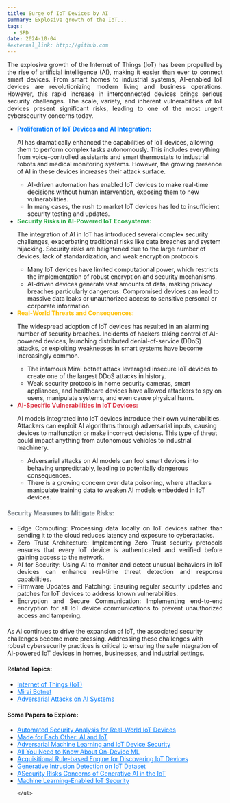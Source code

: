 ```yaml
---
title: Surge of IoT Devices by AI
summary: Explosive growth of the IoT...
tags:
  - SPD
date: 2024-10-04
#external_link: http://github.com
---
```


<div class="research-section">
    <div style="text-align: justify;">
        <p>The explosive growth of the Internet of Things (IoT) has been propelled by the rise of artificial intelligence (AI), making it easier than ever to connect smart devices. From smart homes to industrial systems, AI-enabled IoT devices are revolutionizing modern living and business operations. However, this rapid increase in interconnected devices brings serious security challenges. The scale, variety, and inherent vulnerabilities of IoT devices present significant risks, leading to one of the most urgent cybersecurity concerns today.</p>
    </div>

<!--more-->

<ul class="project-steps">
        <li>
            <strong style="color: #007BFF;">Proliferation of IoT Devices and AI Integration:</strong>
            <p>AI has dramatically enhanced the capabilities of IoT devices, allowing them to perform complex tasks autonomously. This includes everything from voice-controlled assistants and smart thermostats to industrial robots and medical monitoring systems. However, the growing presence of AI in these devices increases their attack surface.</p>
            <ul class="sub-steps">
                <li>AI-driven automation has enabled IoT devices to make real-time decisions without human intervention, exposing them to new vulnerabilities.</li>
                <li>In many cases, the rush to market IoT devices has led to insufficient security testing and updates.</li>
            </ul>
        </li>
        <li>
            <strong style="color: #28A745;">Security Risks in AI-Powered IoT Ecosystems:</strong>
            <p>The integration of AI in IoT has introduced several complex security challenges, exacerbating traditional risks like data breaches and system hijacking. Security risks are heightened due to the large number of devices, lack of standardization, and weak encryption protocols.</p>
            <ul class="sub-steps">
                <li>Many IoT devices have limited computational power, which restricts the implementation of robust encryption and security mechanisms.</li>
                <li>AI-driven devices generate vast amounts of data, making privacy breaches particularly dangerous. Compromised devices can lead to massive data leaks or unauthorized access to sensitive personal or corporate information.</li>
            </ul>
        </li>
        <li>
            <strong style="color: #FFC107;">Real-World Threats and Consequences:</strong>
            <p>The widespread adoption of IoT devices has resulted in an alarming number of security breaches. Incidents of hackers taking control of AI-powered devices, launching distributed denial-of-service (DDoS) attacks, or exploiting weaknesses in smart systems have become increasingly common.</p>
            <ul class="sub-steps">
                <li>The infamous Mirai botnet attack leveraged insecure IoT devices to create one of the largest DDoS attacks in history.</li>
                <li>Weak security protocols in home security cameras, smart appliances, and healthcare devices have allowed attackers to spy on users, manipulate systems, and even cause physical harm.</li>
            </ul>
        </li>
        <li>
            <strong style="color: #DC3545;">AI-Specific Vulnerabilities in IoT Devices:</strong>
            <p>AI models integrated into IoT devices introduce their own vulnerabilities. Attackers can exploit AI algorithms through adversarial inputs, causing devices to malfunction or make incorrect decisions. This type of threat could impact anything from autonomous vehicles to industrial machinery.</p>
            <ul class="sub-steps">
                <li>Adversarial attacks on AI models can fool smart devices into behaving unpredictably, leading to potentially dangerous consequences.</li>
                <li>There is a growing concern over data poisoning, where attackers manipulate training data to weaken AI models embedded in IoT devices.</li>
            </ul>
        </li>
    </ul>

<div style="text-align: justify;">
        <h4 style="color: #6C757D;">Security Measures to Mitigate Risks:</h4>
        <ul class="skills-list">
            <li><span class="skill-name">Edge Computing:</span> Processing data locally on IoT devices rather than sending it to the cloud reduces latency and exposure to cyberattacks.</li>
            <li><span class="skill-name">Zero Trust Architecture:</span> Implementing Zero Trust security protocols ensures that every IoT device is authenticated and verified before gaining access to the network.</li>
            <li><span class="skill-name">AI for Security:</span> Using AI to monitor and detect unusual behaviors in IoT devices can enhance real-time threat detection and response capabilities.</li>
            <li><span class="skill-name">Firmware Updates and Patching:</span> Ensuring regular security updates and patches for IoT devices to address known vulnerabilities.</li>
            <li><span class="skill-name">Encryption and Secure Communication:</span> Implementing end-to-end encryption for all IoT device communications to prevent unauthorized access and tampering.</li>
        </ul>
    </div>

<p style="margin-top: 20px;">As AI continues to drive the expansion of IoT, the associated security challenges become more pressing. Addressing these challenges with robust cybersecurity practices is critical to ensuring the safe integration of AI-powered IoT devices in homes, businesses, and industrial settings.</p>
</div>

<div style="margin-top: 20px;">
    <h4>Related Topics:</h4>
    <ul>
        <li><a href="https://www.internetsociety.org/iot/" target="_blank" style="color: #007BFF;">Internet of Things (IoT)</a></li>
        <li><a href="https://spectrum.ieee.org/mirai-botnet" target="_blank" style="color: #007BFF;">Mirai Botnet</a></li>
        <li><a href="https://openai.com/index/attacking-machine-learning-with-adversarial-examples/" target="_blank" style="color: #007BFF;">Adversarial Attacks on AI Systems</a></li>
    </ul>
</div>

<div style="margin-top: 20px;">
    <h4>Some Papers to Explore:</h4>
    <ul>
        <li><a href="https://dl.acm.org/doi/fullHtml/10.1145/3623652.3623667#" target="_blank" style="color: #007BFF;">Automated Security Analysis for Real-World IoT Devices</a></li>
        <li><a href="https://www.paloaltonetworks.com/blog/security-operations/made-for-each-other-ai-and-iot/" target="_blank" style="color: #007BFF;">Made for Each Other: AI and IoT</a></li>
        <li><a href="/Papers/aiml1.pdf" target="_blank" style="color: #007BFF;">Adversarial Machine Learning and IoT Device Security</a></li>
        <li><a href="/Papers/aiml2.pdf" target="_blank" style="color: #007BFF;">All You Need to Know About On-Device ML</a></li>
        <li><a href="/Papers/aiml3.pdf" target="_blank" style="color: #007BFF;">Acquisitional Rule-based Engine for Discovering IoT Devices</a></li>
        <li><a href="/Papers/aiml4.pdf" target="_blank" style="color: #007BFF;">Generative Intrusion Detection on IoT Dataset</a></li>
        <li><a href="/Papers/aiml5.pdf" target="_blank" style="color: #007BFF;">ASecurity Risks Concerns of Generative AI in the IoT</a></li>
        <li><a href="/Papers/aiml6.pdf" target="_blank" style="color: #007BFF;">Machine Learning-Enabled IoT Security</a></li>


    </ul>
</div>

<!--more-->